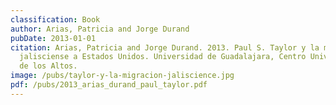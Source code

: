 ```yaml
---
classification: Book
author: Arias, Patricia and Jorge Durand
pubDate: 2013-01-01
citation: Arias, Patricia and Jorge Durand. 2013. Paul S. Taylor y la migración
  jalisciense a Estados Unidos. Universidad de Guadalajara, Centro Universitario
  de los Altos.
image: /pubs/taylor-y-la-migracion-jaliscience.jpg
pdf: /pubs/2013_arias_durand_paul_taylor.pdf
---
```

